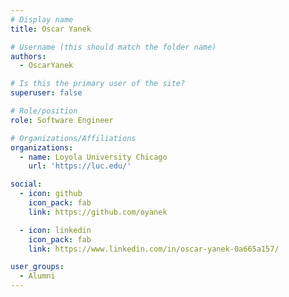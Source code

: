 ```yaml
---
# Display name
title: Oscar Yanek

# Username (this should match the folder name)
authors:
  - OscarYanek

# Is this the primary user of the site?
superuser: false

# Role/position
role: Software Engineer

# Organizations/Affiliations
organizations:
  - name: Loyola University Chicago
    url: 'https://luc.edu/'

social:
  - icon: github
    icon_pack: fab
    link: https://github.com/oyanek

  - icon: linkedin
    icon_pack: fab
    link: https://www.linkedin.com/in/oscar-yanek-0a665a157/

user_groups:
  - Alumni
---
```

